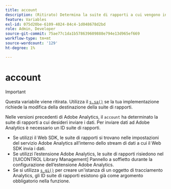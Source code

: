 ```yaml
---
title: account
description: (Ritirato) Determina la suite di rapporti a cui vengono inviati i dati.
feature: Variables
exl-id: 075d20be-6109-4024-84c4-1d048678d2bd
role: Admin, Developer
source-git-commit: 75ae77c1da1b578639609888e794e13d965ef669
workflow-type: tm+mt
source-wordcount: '129'
ht-degree: 1%

---
```


# account

>[!IMPORTANT]
>
>Questa variabile viene ritirata. Utilizza il [`s.sa()`](../functions/sa-method.md) se la tua implementazione richiede la modifica della destinazione della suite di rapporti.

Nelle versioni precedenti di Adobe Analytics, il `account` ha determinato la suite di rapporti a cui desideri inviare i dati. Per inviare dati ad Adobe Analytics è necessario un ID suite di rapporti.

* Se utilizzi il Web SDK, le suite di rapporti si trovano nelle impostazioni del servizio Adobe Analytics all’interno dello stream di dati a cui il Web SDK invia i dati.
* Se utilizzi l’estensione Adobe Analytics, le suite di rapporti risiedono nel [!UICONTROL Library Management] Pannello a soffietto durante la configurazione dell’estensione Adobe Analytics.
* Se si utilizza [`s_gi()`](../functions/s-gi.md) per creare un&#39;istanza di un oggetto di tracciamento Analytics, gli ID suite di rapporti esistono già come argomento obbligatorio nella funzione.
